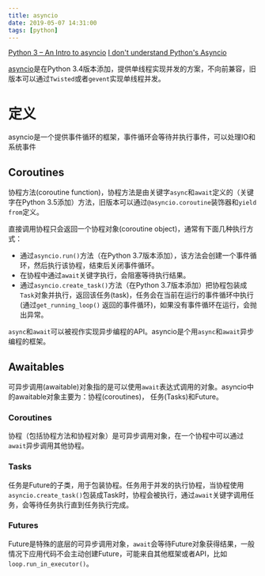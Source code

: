 ```yaml
---
title: asyncio
date: 2019-05-07 14:31:00
tags: [python]
---
```


[Python 3 – An Intro to asyncio](https://www.blog.pythonlibrary.org/2016/07/26/python-3-an-intro-to-asyncio/)
[I don't understand Python's Asyncio](http://lucumr.pocoo.org/2016/10/30/i-dont-understand-asyncio/)

[asyncio](https://docs.python.org/3/library/asyncio.html)是在Python 3.4版本添加，提供单线程实现并发的方案，不向前兼容，旧版本可以通过`Twisted`或者`gevent`实现单线程并发。

# 定义
asyncio是一个提供事件循环的框架，事件循环会等待并执行事件，可以处理IO和系统事件

## Coroutines
协程方法(coroutine function)，协程方法是由关键字`async`和`await`定义的（关键字在Python 3.5添加）方法，旧版本可以通过`@asyncio.coroutine`装饰器和`yield from`定义。

直接调用协程只会返回一个协程对象(coroutine object)，通常有下面几种执行方式：
+ 通过`asyncio.run()`方法（在Python 3.7版本添加），该方法会创建一个事件循环，然后执行该协程，结束后关闭事件循环。
+ 在协程中通过`await`关键字执行，会阻塞等待执行结果。
+ 通过`asyncio.create_task()`方法（在Python 3.7版本添加）把协程包装成`Task`对象并执行，返回该任务(task)，任务会在当前在运行的事件循环中执行(通过`get_running_loop()` 返回的事件循环)，如果没有事件循环在运行，会抛出异常。

`async`和`await`可以被视作实现异步编程的API。asyncio是个用`async`和`await`异步编程的框架。

## Awaitables
可异步调用(awaitable)对象指的是可以使用`await`表达式调用的对象。asyncio中的awaitable对象主要为：协程(coroutines)， 任务(Tasks)和Future。

### Coroutines 
协程（包括协程方法和协程对象）是可异步调用对象，在一个协程中可以通过`await`异步调用其他协程。

### Tasks
任务是Future的子类，用于包装协程。任务用于并发的执行协程，当协程使用`asyncio.create_task()`包装成Task时，协程会被执行，通过`await`关键字调用任务，会等待任务执行直到任务执行完成。

### Futures
Future是特殊的底层的可异步调用对象，`await`会等待Future对象获得结果，一般情况下应用代码不会主动创建Future，可能来自其他框架或者API，比如`loop.run_in_executor()`。
